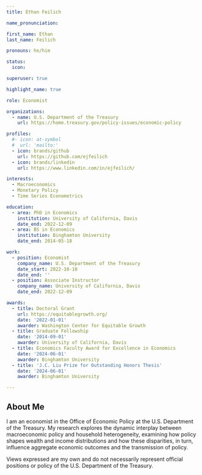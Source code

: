 ```yaml
---
title: Ethan Feilich

name_pronunciation: 

first_name: Ethan
last_name: Feilich

pronouns: he/him

status:
  icon:

superuser: true

highlight_name: true

role: Economist

organizations:
  - name: U.S. Department of the Treasury
    url: https://home.treasury.gov/policy-issues/economic-policy

profiles:
  #- icon: at-symbol
  #  url: 'mailto:'
  - icon: brands/github
    url: https://github.com/ejfeilich
  - icon: brands/linkedin
    url: https://www.linkedin.com/in/ejfeilich/

interests:
  - Macroeconomics
  - Monetary Policy
  - Time Series Econometrics

education:
  - area: PhD in Economics
    institution: University of California, Davis
    date_end: 2022-12-09
  - area: BS in Economics
    institution: Binghamton University
    date_end: 2014-05-18

work:
  - position: Economist
    company_name: U.S. Department of the Treasury
    date_start: 2022-10-10
    date_end: ''
  - position: Associate Instructor
    company_name: University of California, Davis
    date_end: 2022-12-09

awards:
  - title: Doctoral Grant
    url: https://equitablegrowth.org/
    date: '2022-01-01'
    awarder: Washington Center for Equitable Growth
  - title: Graduate Fellowship
    date: '2014-09-01'
    awarder: University of California, Davis
  - title: Economics Faculty Award for Excellence in Economics
    date: '2024-06-01'
    awarder: Binghamton University
  - title: 'J.C. Liu Prize for Outstanding Honors Thesis'
    date: '2024-06-01'
    awarder: Binghamton University

---
```


## About Me

I am an economist in the Office of Economic Policy at the U.S. Department of the Treasury. My research explores the dynamic interplay between macroeconomic policy and household heterogeneity, examining how policy shapes wealth and income distributions and how these disparities, in turn, influence aggregate economic outcomes and the transmission of policy.

Views expressed are my own and do not necessarily represent official positions or policy of the U.S. Department of the Treasury.
